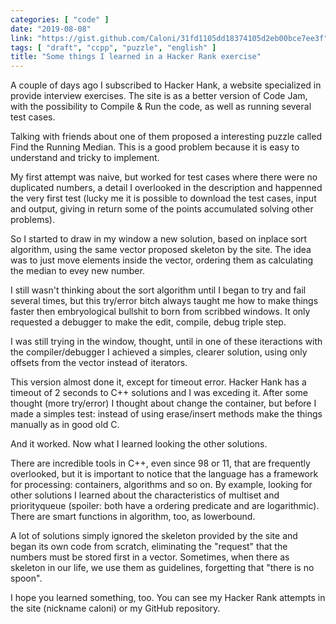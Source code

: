 ```yaml
---
categories: [ "code" ]
date: "2019-08-08"
link: "https://gist.github.com/Caloni/31fd1105dd18374105d2eb00bce7ee3f"
tags: [ "draft", "ccpp", "puzzle", "english" ]
title: "Some things I learned in a Hacker Rank exercise"
---
```

A couple of days ago I subscribed to Hacker Hank, a website specialized in provide interview exercises. The site is as a better version of Code Jam, with the possibility to Compile & Run the code, as well as running several test cases.

Talking with friends about one of them proposed a interesting puzzle called Find the Running Median. This is a good problem because it is easy to understand and tricky to implement.

My first attempt was naive, but worked for test cases where there were no duplicated numbers, a detail I overlooked in the description and happenned the very first test (lucky me it is possible to download the test cases, input and output, giving in return some of the points accumulated solving other problems).


So I started to draw in my window a new solution, based on inplace sort algorithm, using the same vector proposed skeleton by the site. The idea was to just move elements inside the vector, ordering them as calculating the median to evey new number.



I still wasn't thinking about the sort algorithm until I began to try and fail several times, but this try/error bitch always taught me how to make things faster then embryological bullshit to born from scribbed windows. It only requested a debugger to make the edit, compile, debug triple step.


I was still trying in the window, thought, until in one of these iteractions with the compiler/debugger I achieved a simples, clearer solution, using only offsets from the vector instead of iterators.


This version almost done it, except for timeout error. Hacker Hank has a timeout of 2 seconds to C++ solutions and I was exceding it. After some thought (more try/error) I thought about change the container, but before I made a simples test: instead of using erase/insert methods make the things manually as in good old C.


And it worked. Now what I learned looking the other solutions.

There are incredible tools in C++, even since 98 or 11, that are frequently overlooked, but it is important to notice that the language has a framework for processing: containers, algorithms and so on. By example, looking for other solutions I learned about the characteristics of multiset and priorityqueue (spoiler: both have a ordering predicate and are logarithmic). There are smart functions in algorithm, too, as lowerbound.

A lot of solutions simply ignored the skeleton provided by the site and began its own code from scratch, eliminating the "request" that the numbers must be stored first in a vector. Sometimes, when there as skeleton in our life, we use them as guidelines, forgetting that "there is no spoon".

I hope you learned something, too. You can see my Hacker Rank attempts in the site (nickname caloni) or my GitHub repository.

